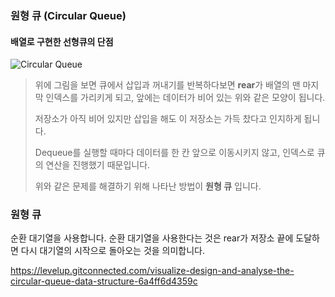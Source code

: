 ### 원형 큐 (Circular Queue)

#### 배열로 구현한 선형큐의 단점

![Circular Queue](https://user-images.githubusercontent.com/52882578/116970158-6f0b3280-acf2-11eb-8b50-b1448c6983e3.PNG)

> 위에 그림을 보면
> 큐에서 삽입과 꺼내기를 반복하다보면 **rear**가 배열의 맨 마지막 인덱스를 가리키게 되고, 앞에는 데이터가 비어 있는 위와 같은 모양이 됩니다. 
>
> 저장소가 아직 비어 있지만 삽입을 해도 이 저장소는 가득 찼다고 인지하게 됩니다.
>
> Dequeue를 실행할 때마다 데이터를 한 칸 앞으로 이동시키지 않고, 인덱스로 큐의 연산을 진행했기 때문입니다.
>
> 위와 같은 문제를 해결하기 위해 나타난 방법이 **원형 큐** 입니다.



### 원형 큐

순환 대기열을 사용합니다.
순환 대기열을 사용한다는 것은 rear가 저장소 끝에 도달하면 다시 대기열의 시작으로 돌아오는 것을 의미합니다.



https://levelup.gitconnected.com/visualize-design-and-analyse-the-circular-queue-data-structure-6a4ff6d4359c